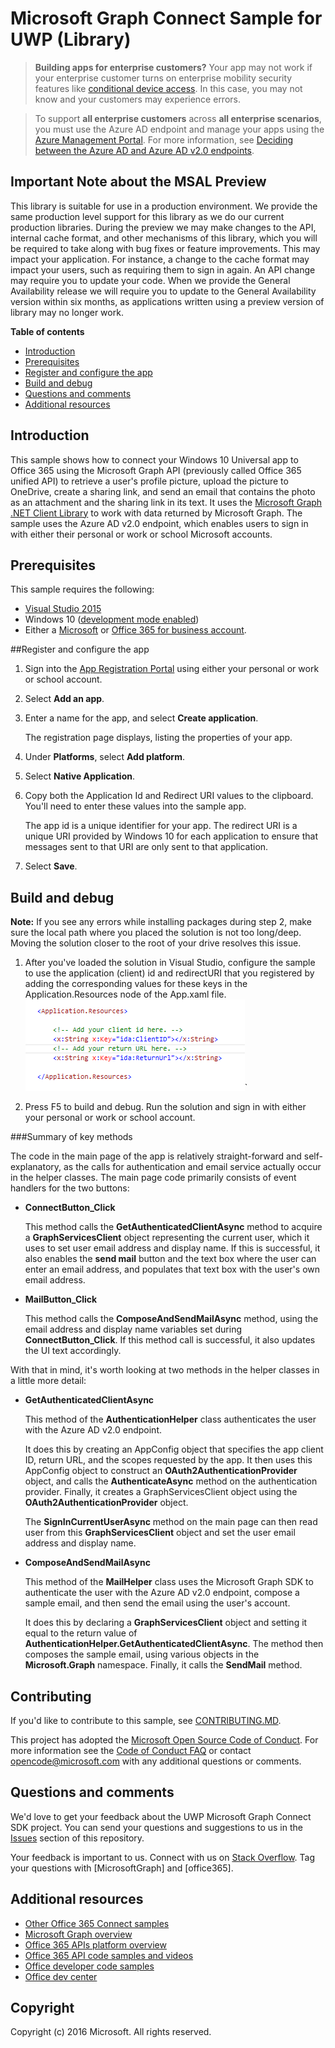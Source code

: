 # Microsoft Graph Connect Sample for UWP (Library)

> **Building apps for enterprise customers?** Your app may not work if your enterprise customer turns on enterprise mobility security features like <a href="https://azure.microsoft.com/en-us/documentation/articles/active-directory-conditional-access-device-policies/" target="_newtab">conditional device access</a>. In this case, you may not know and your customers may experience errors. 

> To support **all enterprise customers** across **all enterprise scenarios**, you must use the Azure AD endpoint and manage your apps using the [Azure Management Portal](https://aka.ms/aadapplist). For more information, see [Deciding between the Azure AD and Azure AD v2.0 endpoints](https://graph.microsoft.io/docs/authorization/auth_overview#deciding-between-azure-ad-and-the-v2-authentication-endpoint).

## Important Note about the MSAL Preview

This library is suitable for use in a production environment. We provide the same production level support for this library as we do our current production libraries. During the preview we may make changes to the API, internal cache format, and other mechanisms of this library, which you will be required to take along with bug fixes or feature improvements. This may impact your application. For instance, a change to the cache format may impact your users, such as requiring them to sign in again. An API change may require you to update your code. When we provide the General Availability release we will require you to update to the General Availability version within six months, as applications written using a preview version of library may no longer work.

**Table of contents**

* [Introduction](#introduction)
* [Prerequisites](#prerequisites)
* [Register and configure the app](#register)
* [Build and debug](#build)
* [Questions and comments](#questions)
* [Additional resources](#additional-resources)

<a name="introduction"></a>
## Introduction

This sample shows how to connect your Windows 10 Universal app to Office 365 using the Microsoft Graph API (previously called Office 365 unified API) to retrieve a user's profile picture, upload the picture to OneDrive, create a sharing link, and send an email that contains the photo as an attachment and the sharing link in its text. It uses the [Microsoft Graph .NET Client Library](https://github.com/microsoftgraph/msgraph-sdk-dotnet) to work with data returned by Microsoft Graph. The sample uses the Azure AD v2.0 endpoint, which enables users to sign in with either their personal or work or school Microsoft accounts.

<a name="prerequisites"></a>
## Prerequisites ##

This sample requires the following:  

  * [Visual Studio 2015](https://www.visualstudio.com/en-us/downloads) 
  * Windows 10 ([development mode enabled](https://msdn.microsoft.com/library/windows/apps/xaml/dn706236.aspx))
  * Either a [Microsoft](www.outlook.com) or [Office 365 for business account](https://msdn.microsoft.com/en-us/office/office365/howto/setup-development-environment#bk_Office365Account).

<a name="register"></a>
##Register and configure the app

1. Sign into the [App Registration Portal](https://apps.dev.microsoft.com/) using either your personal or work or school account.
2. Select **Add an app**.
3. Enter a name for the app, and select **Create application**.
	
	The registration page displays, listing the properties of your app.
 
4. Under **Platforms**, select **Add platform**.
5. Select **Native Application**.
6. Copy both the Application Id and Redirect URI values to the clipboard. You'll need to enter these values into the sample app.

	The app id is a unique identifier for your app. The redirect URI is a unique URI provided by Windows 10 for each application to ensure that messages sent to that URI are only sent to that application. 

7. Select **Save**.

<a name="build"></a>
## Build and debug ##

**Note:** If you see any errors while installing packages during step 2, make sure the local path where you placed the solution is not too long/deep. Moving the solution closer to the root of your drive resolves this issue.

1. After you've loaded the solution in Visual Studio, configure the sample to use the application (client) id and redirectURI that you registered by adding the corresponding values for these keys in the Application.Resources node of the App.xaml file.
![Office 365 UWP Microsoft Graph connect sample](/readme-images/appId_and_redirectURI.png "Client ID value in App.xaml file")`

2. Press F5 to build and debug. Run the solution and sign in with either your personal or work or school account.

###Summary of key methods

The code in the main page of the app is relatively straight-forward and self-explanatory, as the calls for authentication and email service actually occur in the helper classes. The main page code primarily consists of event handlers for the two buttons:

- **ConnectButton_Click**
	
	This method calls the **GetAuthenticatedClientAsync** method to acquire a **GraphServicesClient** object representing the current user, which it uses to set user email address and display name. If this is successful, it also enables the **send mail** button and the text box where the user can enter an email address, and populates that text box with the user's own email address.

- **MailButton_Click**
	
	This method calls the **ComposeAndSendMailAsync** method, using the email address and display name variables set during **ConnectButton_Click**. If this method call is successful, it also updates the UI text accordingly.

With that in mind, it's worth looking at two methods in the helper classes in a little more detail:

- **GetAuthenticatedClientAsync**
	
	This method of the **AuthenticationHelper** class authenticates the user with the Azure AD v2.0 endpoint.

	It does this by creating an AppConfig object that specifies the app client ID, return URL, and the scopes requested by the app. It then uses this AppConfig object to construct an **OAuth2AuthenticationProvider** object, and calls the **AuthenticateAsync** method on the authentication provider. Finally, it creates a GraphServicesClient object using the **OAuth2AuthenticationProvider** object.

	The **SignInCurrentUserAsync** method on the main page can then read user from this **GraphServicesClient** object and set the user email address and display name.

- **ComposeAndSendMailAsync**

	This method of the **MailHelper** class uses the Microsoft Graph SDK to authenticate the user with the Azure AD v2.0 endpoint, compose a sample email, and then send the email using the user's account.

	It does this by declaring a **GraphServicesClient** object and setting it equal to the return value of **AuthenticationHelper.GetAuthenticatedClientAsync**. The method then composes the sample email, using various objects in the **Microsoft.Graph** namespace. Finally, it calls the **SendMail** method.

<a name="contributing"></a>
## Contributing ##

If you'd like to contribute to this sample, see [CONTRIBUTING.MD](/CONTRIBUTING.md).

This project has adopted the [Microsoft Open Source Code of Conduct](https://opensource.microsoft.com/codeofconduct/). For more information see the [Code of Conduct FAQ](https://opensource.microsoft.com/codeofconduct/faq/) or contact [opencode@microsoft.com](mailto:opencode@microsoft.com) with any additional questions or comments.

<a name="questions"></a>
## Questions and comments

We'd love to get your feedback about the UWP Microsoft Graph Connect SDK project. You can send your questions and suggestions to us in the [Issues](https://github.com/OfficeDev/Microsoft-Graph-UWP-Connect-SDK/issues) section of this repository.

Your feedback is important to us. Connect with us on [Stack Overflow](http://stackoverflow.com/questions/tagged/office365+or+microsoftgraph). Tag your questions with [MicrosoftGraph] and [office365].

<a name="additional-resources"></a>
## Additional resources ##

- [Other Office 365 Connect samples](https://github.com/OfficeDev?utf8=%E2%9C%93&query=-Connect)
- [Microsoft Graph overview](http://graph.microsoft.io)
- [Office 365 APIs platform overview](https://msdn.microsoft.com/office/office365/howto/platform-development-overview)
- [Office 365 API code samples and videos](https://msdn.microsoft.com/office/office365/howto/starter-projects-and-code-samples)
- [Office developer code samples](http://dev.office.com/code-samples)
- [Office dev center](http://dev.office.com/)


## Copyright
Copyright (c) 2016 Microsoft. All rights reserved.


